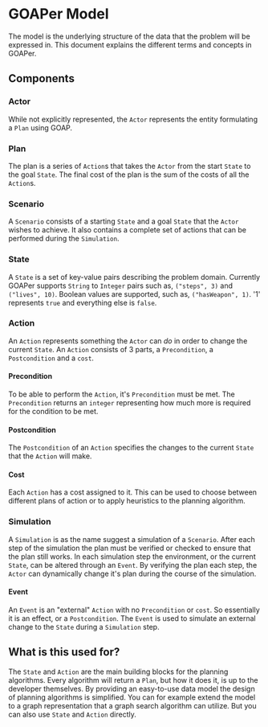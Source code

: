 # GOAPer Model
The model is the underlying structure of the data that the problem will be expressed in. This document
explains the different terms and concepts in GOAPer.

## Components

### Actor
While not explicitly represented, the `Actor` represents the entity formulating a `Plan` using GOAP.

### Plan
The plan is a series of `Action`s that takes the `Actor` from the start `State` to the goal `State`. The
final cost of the plan is the sum of the costs of all the `Action`s.

### Scenario
A `Scenario` consists of a starting `State` and a goal `State` that the `Actor` wishes to achieve. It also
contains a complete set of actions that can be performed during the `Simulation`.

### State
A `State` is a set of key-value pairs describing the problem domain. Currently GOAPer supports
`String` to `Integer` pairs such as, `("steps", 3)` and `("lives", 10)`. Boolean values are supported, such
as, `("hasWeapon", 1)`. '1' represents `true` and everything else is `false`.

### Action
An `Action` represents something the `Actor` can _do_ in order to change the current `State`. An
`Action` consists of 3 parts, a `Precondition`, a `Postcondition` and a `cost`.

#### Precondition
To be able to perform the `Action`, it's `Precondition` must be met. The `Precondition` returns an `integer`
representing how much more is required for the condition to be met.

#### Postcondition
The `Postcondition` of an `Action` specifies the changes to the current `State` that the `Action` will make.

#### Cost
Each `Action` has a cost assigned to it. This can be used to choose between different plans of action or to
apply heuristics to the planning algorithm.

### Simulation
A `Simulation` is as the name suggest a simulation of a `Scenario`. After each step of the simulation the plan
must be verified or checked to ensure that the plan still works. In each simulation step the environment, or the
current `State`, can be altered through an `Event`. By verifying the plan each step, the `Actor` can dynamically
change it's plan during the course of the simulation.

#### Event
An `Event` is an "external" `Action` with no `Precondition` or `cost`. So essentially it is an effect, or a
`Postcondition`. The `Event` is used to simulate an external change to the `State` during a `Simulation` step.

## What is this used for?
The `State` and `Action` are the main building blocks for the planning algorithms. Every algorithm will return a
`Plan`, but how it does it, is up to the developer themselves. By providing an easy-to-use data model the
design of planning algorithms is simplified. You can for example extend the model to a graph representation
that a graph search algorithm can utilize. But you can also use `State` and `Action` directly.
